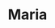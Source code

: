 ---
# Archivo autogenerado

# No tocar
layout: gallery

# Título en la página /sesiones
title: "Maria"

# Carpeta donde buscará las imágenes en /images/. Debe tener el mismo nombre y sin espacios
images: Maria

# Enlace personalizado ej: ariadnaballestar.com/sesiones/NOMBRESESION
permalink: /maria

# Información detallada sobre la sesión
description: "Esta fue una sesión muy improvisada, en un par de días lo organizamos todo. Quedamos en una de las zonas más turísticas de Barcelona y allí hicimos la sesión. Creo que es la primera vez que hago fotos en medio de tanta gente jaja"

# Colaboradores
colaboradores:
 - title: "Modelo y actriz:"
   name: "María Ramirez"
   link: "www.instagram.com/bitis_"
---